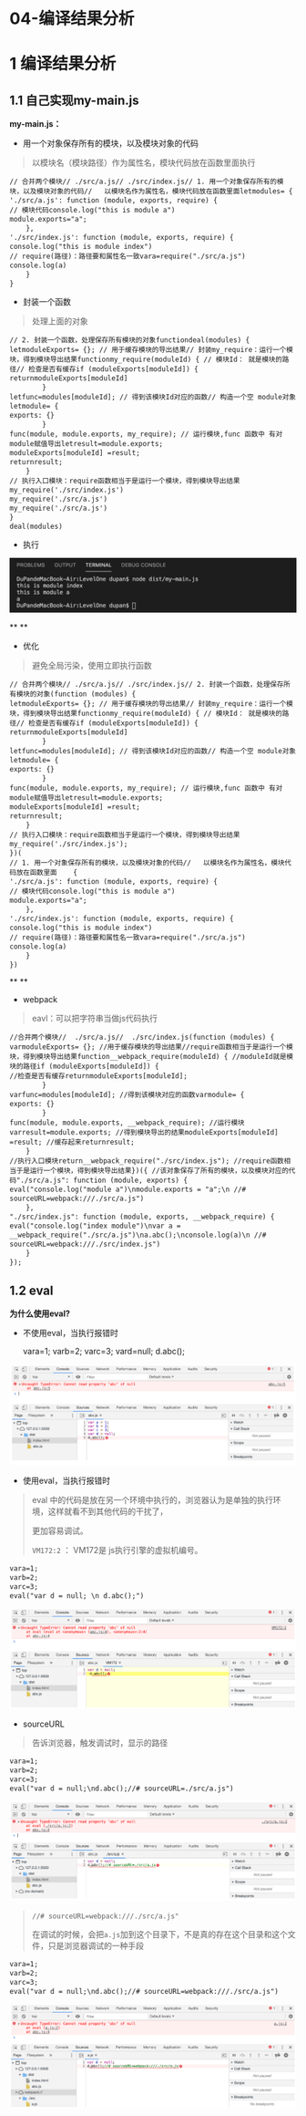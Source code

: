 # 04-编译结果分析 
# **1 编译结果分析**

## 1.1 自己实现my-main.js

**my-main.js：**

- 用一个对象保存所有的模块，以及模块对象的代码

> 以模块名（模块路径）作为属性名，模块代码放在函数里面执行

    // 合并两个模块// ./src/a.js// ./src/index.js// 1. 用一个对象保存所有的模块，以及模块对象的代码//   以模块名作为属性名，模块代码放在函数里面letmodules= {
    './src/a.js': function (module, exports, require) {
    // 模块代码console.log("this is module a")
    module.exports="a";
        },
    './src/index.js': function (module, exports, require) {
    console.log("this is module index")
    // require(路径)：路径要和属性名一致vara=require("./src/a.js")
    console.log(a)
        }
    }

- 封装一个函数

> 处理上面的对象

    // 2. 封装一个函数，处理保存所有模块的对象functiondeal(modules) {
    letmoduleExports= {}; // 用于缓存模块的导出结果// 封装my_require：运行一个模块，得到模块导出结果functionmy_require(moduleId) { // 模块Id： 就是模块的路径// 检查是否有缓存if (moduleExports[moduleId]) {
    returnmoduleExports[moduleId]
            }
    letfunc=modules[moduleId]; // 得到该模块Id对应的函数// 构造一个空 module对象letmodule= {
    exports: {}
            }
    func(module, module.exports, my_require); // 运行模块,func 函数中 有对module赋值导出letresult=module.exports;
    moduleExports[moduleId] =result;
    returnresult;
        }
    // 执行入口模块：require函数相当于是运行一个模块，得到模块导出结果my_require('./src/index.js')
    my_require('./src/a.js')
    my_require('./src/a.js')
    }
    deal(modules)

- 执行

**![image.png](../../.gitbook/assets/1602900317476-35c427c8-b0ed-490f-8230-7bdf7d5ec01d.png)**

**
**

- 优化

> 避免全局污染，使用立即执行函数

    // 合并两个模块// ./src/a.js// ./src/index.js// 2. 封装一个函数，处理保存所有模块的对象(function (modules) {
    letmoduleExports= {}; // 用于缓存模块的导出结果// 封装my_require：运行一个模块，得到模块导出结果functionmy_require(moduleId) { // 模块Id： 就是模块的路径// 检查是否有缓存if (moduleExports[moduleId]) {
    returnmoduleExports[moduleId]
            }
    letfunc=modules[moduleId]; // 得到该模块Id对应的函数// 构造一个空 module对象letmodule= {
    exports: {}
            }
    func(module, module.exports, my_require); // 运行模块,func 函数中 有对module赋值导出letresult=module.exports;
    moduleExports[moduleId] =result;
    returnresult;
        }
    // 执行入口模块：require函数相当于是运行一个模块，得到模块导出结果my_require('./src/index.js');
    })(
    // 1. 用一个对象保存所有的模块，以及模块对象的代码//   以模块名作为属性名，模块代码放在函数里面    {
    './src/a.js': function (module, exports, require) {
    // 模块代码console.log("this is module a")
    module.exports="a";
        },
    './src/index.js': function (module, exports, require) {
    console.log("this is module index")
    // require(路径)：路径要和属性名一致vara=require("./src/a.js")
    console.log(a)
        }
    })

**
**

- webpack

> eavl：可以把字符串当做js代码执行

    //合并两个模块//  ./src/a.js//  ./src/index.js(function (modules) {
    varmoduleExports= {}; //用于缓存模块的导出结果//require函数相当于是运行一个模块，得到模块导出结果function__webpack_require(moduleId) { //moduleId就是模块的路径if (moduleExports[moduleId]) {
    //检查是否有缓存returnmoduleExports[moduleId];
            }
    varfunc=modules[moduleId]; //得到该模块对应的函数varmodule= {
    exports: {}
            }
    func(module, module.exports, __webpack_require); //运行模块varresult=module.exports; //得到模块导出的结果moduleExports[moduleId] =result; //缓存起来returnresult;
        }
    //执行入口模块return__webpack_require("./src/index.js"); //require函数相当于是运行一个模块，得到模块导出结果})({ //该对象保存了所有的模块，以及模块对应的代码"./src/a.js": function (module, exports) {
    eval("console.log("module a")\nmodule.exports = "a";\n //# sourceURL=webpack:///./src/a.js")
        },
    "./src/index.js": function (module, exports, __webpack_require) {
    eval("console.log("index module")\nvar a = __webpack_require("./src/a.js")\na.abc();\nconsole.log(a)\n //# sourceURL=webpack:///./src/index.js")
        }
    });

## 1.2 eval

**为什么使用eval?**

- 不使用eval，当执行报错时

    vara=1;
    varb=2;
    varc=3;
    vard=null;
    d.abc();

![image.png](../../.gitbook/assets/1602901891871-5ab218e8-b59e-46f4-a33c-fb19edff2624.png)

- 使用eval，当执行报错时

> eval 中的代码是放在另一个环境中执行的，浏览器认为是单独的执行环境，这样就看不到其他代码的干扰了，
> 
> 更加容易调试。
> 
> 
> 
> 
> `VM172:2` ： VM172是 js执行引擎的虚拟机编号。

    vara=1;
    varb=2;
    varc=3;
    eval("var d = null; \n d.abc();")

![image.png](../../.gitbook/assets/1602902186276-c774696c-3047-473b-b9f0-21a08d3c3c8e.png)

- sourceURL

> 告诉浏览器，触发调试时，显示的路径

    vara=1;
    varb=2;
    varc=3;
    eval("var d = null;\nd.abc();//# sourceURL=./src/a.js")

![image.png](../../.gitbook/assets/1602902585801-2dd4150d-4344-43d1-b3b3-d8b7076e0db8.png)

> `//# sourceURL=webpack:///./src/a.js"`
> 
> 在调试的时候，会把`a.js`加到这个目录下，不是真的存在这个目录和这个文件，只是浏览器调试的一种手段

    vara=1;
    varb=2;
    varc=3;
    eval("var d = null;\nd.abc();//# sourceURL=webpack:///./src/a.js")

![image.png](../../.gitbook/assets/1602907694467-58381aab-20dd-417f-bc6b-4ee32281d9d5.png)